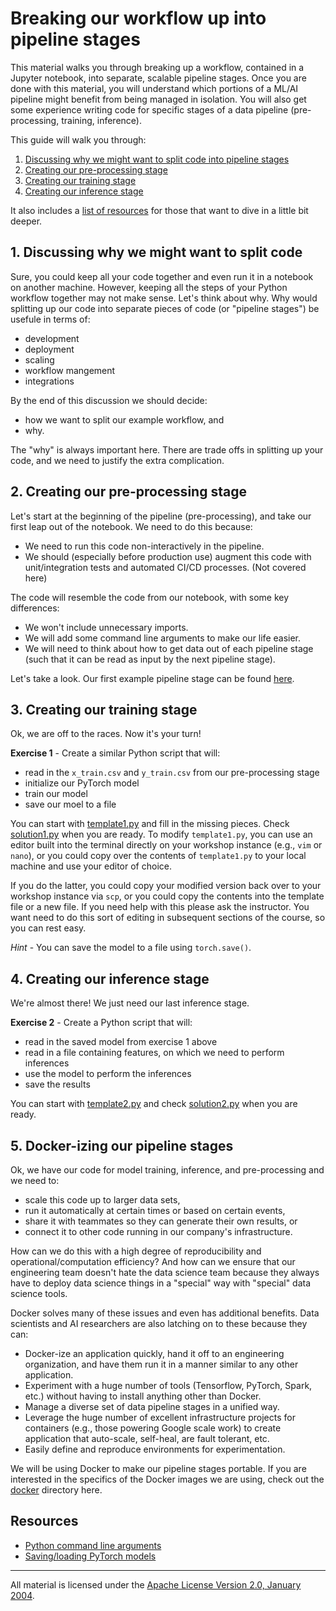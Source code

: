 # Breaking our workflow up into pipeline stages

This material walks you through breaking up a workflow, contained in a Jupyter notebook, into separate, scalable pipeline stages. Once you are done with this material, you will understand which portions of a ML/AI pipeline might benefit from being managed in isolation. You will also get some experience writing code for specific stages of a data pipeline (pre-processing, training, inference).

This guide will walk you through:

1. [Discussing why we might want to split code into pipeline stages](#1-discussing-why-we-might-want-to-split-code)
2. [Creating our pre-processing stage](#2-creating-our-pre-processing-stage)
3. [Creating our training stage](#3-creating-our-training-stage)
4. [Creating our inference stage](#4-creating-our-inference-stage)

It also includes a [list of resources](#resources) for those that want to dive in a little bit deeper.

## 1. Discussing why we might want to split code

Sure, you could keep all your code together and even run it in a notebook on another machine. However, keeping all the steps of your Python workflow together may not make sense. Let's think about why. Why would splitting up our code into separate pieces of code (or "pipeline stages") be usefule in terms of:

- development
- deployment
- scaling
- workflow mangement
- integrations

By the end of this discussion we should decide:

- how we want to split our example workflow, and
- why.

The "why" is always important here. There are trade offs in splitting up your code, and we need to justify the extra complication.

## 2. Creating our pre-processing stage

Let's start at the beginning of the pipeline (pre-processing), and take our first leap out of the notebook. We need to do this because:

- We need to run this code non-interactively in the pipeline.
- We should (especially before production use) augment this code with unit/integration tests and automated CI/CD processes. (Not covered here)

The code will resemble the code from our notebook, with some key differences:

- We won't include unnecessary imports.
- We will add some command line arguments to make our life easier.
- We will need to think about how to get data out of each pipeline stage (such that it can be read as input by the next pipeline stage).

Let's take a look. Our first example pipeline stage can be found [here](example1/example1.py).

## 3. Creating our training stage

Ok, we are off to the races. Now it's your turn! 

**Exercise 1** - Create a similar Python script that will:

- read in the `x_train.csv` and `y_train.csv` from our pre-processing stage
- initialize our PyTorch model
- train our model
- save our moel to a file

You can start with [template1.py](exercise1/template1.py) and fill in the missing pieces. Check [solution1.py](exercise1/solution1.py) when you are ready. To modify `template1.py`, you can use an editor built into the terminal directly on your workshop instance (e.g., `vim` or `nano`), or you could copy over the contents of `template1.py` to your local machine and use your editor of choice. 

If you do the latter, you could copy your modified version back over to your workshop instance via `scp`, or you could copy the contents into the template file or a new file. If you need help with this please ask the instructor. You want need to do this sort of editing in subsequent sections of the course, so you can rest easy.

*Hint* - You can save the model to a file using `torch.save()`.

## 4. Creating our inference stage

We're almost there! We just need our last inference stage.

**Exercise 2** - Create a Python script that will:

- read in the saved model from exercise 1 above
- read in a file containing features, on which we need to perform inferences
- use the model to perform the inferences
- save the results

You can start with [template2.py](exercise2/template2.py) and check [solution2.py](exercise2/solution2.py) when you are ready.

## 5. Docker-izing our pipeline stages

Ok, we have our code for model training, inference, and pre-processing and we need to:

- scale this code up to larger data sets,
- run it automatically at certain times or based on certain events,
- share it with teammates so they can generate their own results, or
- connect it to other code running in our company's infrastructure.

How can we do this with a high degree of reproducibility and operational/computation efficiency? And how can we ensure that our engineering team doesn't hate the data science team because they always have to deploy data science things in a "special" way with "special" data science tools.

Docker solves many of these issues and even has additional benefits. Data scientists and AI researchers are also latching on to these because they can:

- Docker-ize an application quickly, hand it off to an engineering organization, and have them run it in a manner similar to any other application.
- Experiment with a huge number of tools (Tensorflow, PyTorch, Spark, etc.) without having to install anything other than Docker.
- Manage a diverse set of data pipeline stages in a unified way.
- Leverage the huge number of excellent infrastructure projects for containers (e.g., those powering Google scale work) to create application that auto-scale, self-heal, are fault tolerant, etc.
- Easily define and reproduce environments for experimentation.

We will be using Docker to make our pipeline stages portable. If you are interested in the specifics of the Docker images we are using, check out the [docker](docker) directory here.

## Resources

- [Python command line arguments](https://docs.python.org/3.3/library/argparse.html)
- [Saving/loading PyTorch models](http://pytorch.org/docs/0.3.1/notes/serialization.html#recommend-saving-models)

___
All material is licensed under the [Apache License Version 2.0, January 2004](http://www.apache.org/licenses/LICENSE-2.0).
